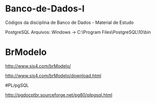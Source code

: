 # Banco-de-Dados-I
Códigos da disciplina de Banco de Dados - Material de Estudo

PostgreSQL
Arquivos: Windows -> C:\Program Files\PostgreSQL\10\bin

# BrModelo

http://www.sis4.com/brModelo/

http://www.sis4.com/brModelo/download.html

#PL/pgSQL

http://pgdocptbr.sourceforge.net/pg80/plpgsql.html
